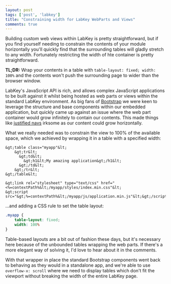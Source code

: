 ```yaml
---
layout: post
tags: ['post', 'labkey']
title: "Constraining width for LabKey WebParts and Views"
comments: true
---
```


Building custom web views within LabKey is pretty straightforward, but if you find yourself needing to constrain the contents of your module horizontally you'll quickly find that the surrounding tables will gladly stretch to any width. Fortunately restricting the width of hte container is pretty straightforward. 

**TL;DR:** Wrap your contents in a table with `table-layout: fixed; width: 100%` and the contents won't push the surrounding page to wider than the browser window.

<!-- more -->

LabKey's JavaScript API is rich, and allows complex JavaScript applications to be built against it whilst being hosted as web parts or views within the standard LabKey environment. As big fans of [Bootstrap](http://getbootstrap.com/) we were keen to leverage the structure and base components within our embedded application, but quickly came up against an issue where the web part container would grow infinitely to contain our contents. This made things like [justified navs](http://getbootstrap.com/components/#nav-justified) irksome as our content could grow horizontally.

What we really needed was to constrain the view to 100% of the available space, which we achieved by wrapping it in a table with a specified width:

```
&gt;table class="myapp"&lt;
    &gt;tr&lt;
      &gt;td&lt;
        &gt;h1&lt;My amazing application&gt;/h1&lt;
      &gt;/td&lt;
    &gt;/tr&lt;
&gt;/table&lt;

&gt;link rel="stylesheet" type="text/css" href="<%=contextPath%&lt;/myapp/styles/index.min.css"&lt;
&gt;script src="&gt;%=contextPath%&lt;/myapp/js/application.min.js"&lt;&gt;/script&lt;
```

…and adding a CSS rule to set the table layout:

```css
.myapp {
    table-layout: fixed; 
    width: 100%
}
```

Table-based layouts are a bit out of fashion these days, but it's necessary here because of the unbounded tables wrapping the web parts. If there's a more elegant way of solving it, I'd love to hear about it in the comments.

With that wrapper in place the standard Bootstrap components went back to behaving as they would in a standalone app, and we're able to use `overflow-x: scroll` where we need to display tables which don't fit the viewport without breaking the width of the entire LabKey page.



